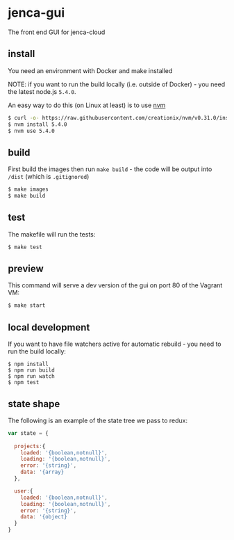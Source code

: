 # jenca-gui

The front end GUI for jenca-cloud

## install

You need an environment with Docker and make installed

NOTE: if you want to run the build locally (i.e. outside of Docker) - you need the latest node.js `5.4.0`.

An easy way to do this (on Linux at least) is to use [nvm](https://github.com/creationix/nvm)

```bash
$ curl -o- https://raw.githubusercontent.com/creationix/nvm/v0.31.0/install.sh | bash
$ nvm install 5.4.0
$ nvm use 5.4.0
```

## build

First build the images then run `make build` - the code will be output into `/dist` (which is `.gitignored`)

```bash
$ make images
$ make build
```

## test

The makefile will run the tests:

```bash
$ make test
```

## preview

This command will serve a dev version of the gui on port 80 of the Vagrant VM:

```bash
$ make start
```

## local development

If you want to have file watchers active for automatic rebuild - you need to run the build locally:

```
$ npm install
$ npm run build
$ npm run watch
$ npm test
```

## state shape

The following is an example of the state tree we pass to redux:

```js
var state = {
  
  projects:{
    loaded: '{boolean,notnull}',
    loading: '{boolean,notnull}',
    error: '{string}',
    data: '{array}
  },

  user:{
    loaded: '{boolean,notnull}',
    loading: '{boolean,notnull}',
    error: '{string}',
    data: '{object}
  }
}
```